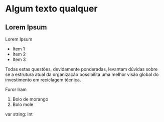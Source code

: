 # Algum texto qualquer

## Lorem Ipsum
Lorem Ipsum

- Item 1
- Item 2
- Item 3

Todas estas questões, devidamente ponderadas, levantam dúvidas sobre se a estrutura atual da organização possibilita uma melhor visão global do investimento em reciclagem técnica.

Furor Iram

1. Bolo de morango
2. Bolo mole

var string: Int
